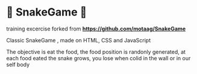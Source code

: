 # :snake: SnakeGame :snake:

training excercise forked from **https://github.com/motaag/SnakeGame**

Classic SnakeGame , made on HTML, CSS and JavaScript

The  objective is eat the food, the food position is randonly generated, at each food eated the snake grows, you lose when colid in the wall or in our self body
